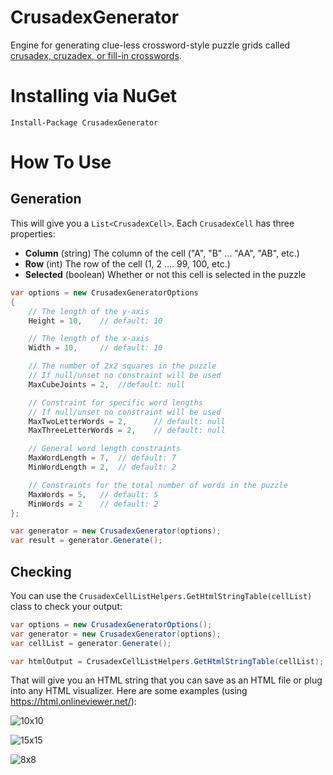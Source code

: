 # CrusadexGenerator

Engine for generating clue-less crossword-style puzzle grids called [crusadex, cruzadex, or fill-in crosswords](https://en.wikipedia.org/wiki/Crossword#Fill-in_crosswords).

# Installing via NuGet

    Install-Package CrusadexGenerator
    
# How To Use

## Generation

This will give you a `List<CrusadexCell>`. Each `CrusadexCell` has three properties:
- **Column** (string) The column of the cell ("A", "B" ... "AA", "AB", etc.)
- **Row** (int) The row of the cell (1, 2 .... 99, 100, etc.)
- **Selected** (boolean) Whether or not this cell is selected in the puzzle

```csharp
var options = new CrusadexGeneratorOptions
{
    // The length of the y-axis
    Height = 10,    // default: 10

    // The length of the x-axis
    Width = 10,     // default: 10

    // The number of 2x2 squares in the puzzle
    // If null/unset no constraint will be used
    MaxCubeJoints = 2,  //default: null

    // Constraint for specific word lengths
    // If null/unset no constraint will be used
    MaxTwoLetterWords = 2,      // default: null
    MaxThreeLetterWords = 2,    // default: null

    // General word length constraints
    MaxWordLength = 7,  // default: 7
    MinWordLength = 2,  // default: 2

    // Constraints for the total number of words in the puzzle
    MaxWords = 5,   // default: 5
    MinWords = 2    // default: 2
};

var generator = new CrusadexGenerator(options);
var result = generator.Generate();
```

## Checking

You can use the `CrusadexCellListHelpers.GetHtmlStringTable(cellList)` class to check your output:

```csharp
var options = new CrusadexGeneratorOptions();
var generator = new CrusadexGenerator(options);
var cellList = generator.Generate();

var htmlOutput = CrusadexCellListHelpers.GetHtmlStringTable(cellList);
```

That will give you an HTML string that you can save as an HTML file or plug into any HTML visualizer. Here are some examples (using https://html.onlineviewer.net/):

![10x10](https://raw.githubusercontent.com/speedreeder/CrusadexGenerator/main/Examples/10x10.png)

![15x15](https://raw.githubusercontent.com/speedreeder/CrusadexGenerator/main/Examples/15x15.png)

![8x8](https://raw.githubusercontent.com/speedreeder/CrusadexGenerator/main/Examples/8x8cj.png)



